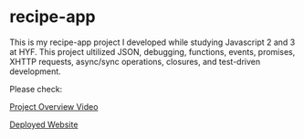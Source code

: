# recipe-app

This is my recipe-app project I developed while studying Javascript 2 and 3 at HYF. This project ultilized JSON, debugging, functions, events, promises, XHTTP requests, async/sync operations, closures, and test-driven development.

Please check: 

[Project Overview Video](https://www.loom.com/share/43945e553c3847fab32f2bc937485e4f?sid=8efd8cf0-4195-45d8-bd49-2c565aff5b94)

[Deployed Website](https://yuejiaoshi.github.io/recipe-app/)
